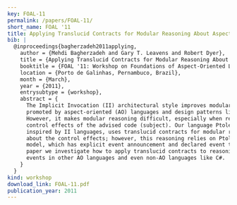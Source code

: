 ```yaml
---
key: FOAL-11
permalink: /papers/FOAL-11/
short_name: FOAL '11
title: Applying Translucid Contracts for Modular Reasoning About Aspect and Object Oriented Events
bib: |
  @inproceedings{bagherzadeh2011applying,
    author = {Mehdi Bagherzadeh and Gary T. Leavens and Robert Dyer},
    title = {Applying Translucid Contracts for Modular Reasoning About Aspect and Object Oriented Events},
    booktitle = {FOAL '11: Workshop on Foundations of Aspect-Oriented Languages workshop},
    location = {Porto de Galinhas, Pernambuco, Brazil},
    month = {March},
    year = {2011},
    entrysubtype = {workshop},
    abstract = {
      The Implicit Invocation (II) architectural style improves modularity and is
      promoted by aspect-oriented (AO) languages and design patterns like Observer.
      However, it makes modular reasoning difficult, especially when reasoning about
      control effects of the advised code (subject). Our language Ptolemy, which was
      inspired by II languages, uses translucid contracts for modular reasoning
      about the control effects; however, this reasoning relies on Ptolemy's event
      model, which has explicit event announcement and declared event types. In this
      paper we investigate how to apply translucid contracts to reasoning about
      events in other AO languages and even non-AO languages like C#.
    }
  }
kind: workshop
download_link: FOAL-11.pdf
publication_year: 2011
---
```

